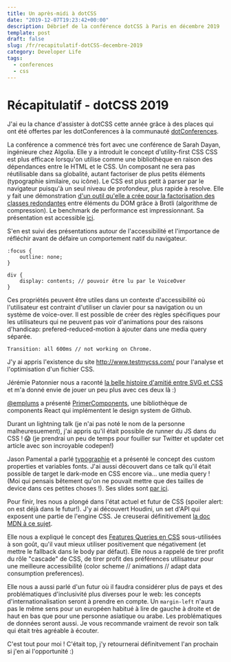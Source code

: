 ```yaml
---
title: Un après-midi à dotCSS
date: "2019-12-07T19:23:42+00:00"
description: Débrief de la conférence dotCSS à Paris en décembre 2019
template: post
draft: false
slug: /fr/recapitulatif-dotCSS-decembre-2019
category: Developer Life
tags:
  - conferences
  - css
---
```


# Récapitulatif - dotCSS 2019 

J'ai eu la chance d'assister à dotCSS cette année grâce à des places qui ont été offertes par les dotConferences à la communauté <a href="https://www.dotconferences.com/" target="_blank">dotConferences</a>. 

La conférence a commencé très fort avec une conférence de Sarah Dayan, ingénieure chez Algolia. Elle y a introduit le concept d'utility-first CSS CSS est plus efficace lorsqu'on utilise comme une bibliothèque en raison des dépendances entre le HTML et le CSS. Un composant ne sera pas réutilisable dans sa globalité, autant factoriser de plus petits éléments (typographie similaire, ou icône).
Le CSS est plus petit à parser par le navigateur puisqu'à un seul niveau de profondeur, plus rapide à resolve. 
Elle y fait une démonstration <a href="https://github.com/sarahdayan/utility-first-compression-demo/blob/master/README.md">d'un outil qu'elle a crée pour la factorisation des classes redondantes</a> entre éléments du DOM grâce à Brotli (algorithme de compression). Le benchmark de performance est impressionnant. 
Sa présentation est accessible <a href="https://noti.st/sarahdayan/pmD0XT/in-defense-of-utility-first-css">ici</a>. 

S'en est suivi des présentations autour de l'accessibilité et l'importance de réfléchir avant de défaire un comportement natif du navigateur. 
```
:focus {
    outline: none;
}

div {
    display: contents; // pouvoir être lu par le VoiceOver
}
```

Ces propriétés peuvent être utiles dans un contexte d'accessibilité où l'utilisateur est contraint d'utiliser un clavier pour sa navigation ou un système de voice-over. Il est possible de créer des règles spécifiques pour les utilisateurs qui ne peuvent pas voir d'animations pour des raisons d'handicap: prefered-reduced-motion à ajouter dans une media query séparée. 

``` 
Transition: all 600ms // not working on Chrome.
```

J'y ai appris l'existence du site http://www.testmycss.com/ pour l'analyse et l'optimisation d'un fichier CSS. 

Jérémie Patonnier nous a raconté <a href="https://jeremiepat.github.io/svg-css-bff/">la belle histoire d'amitié entre SVG et CSS</a> et m'a donné envie de jouer un peu plus avec ces deux là :) 

<a href="https://twitter.com/emplums">@emplums</a> a présenté <a href="https://primer.style/components/">PrimerComponents</a>, une bibliothèque de components React qui implémentent le design system de Github. 

Durant un lightning talk (je n'ai pas noté le nom de la personne malheuresuement), j'ai appris qu'il était possible de runner du JS dans du CSS ! 😱 (je prendrai un peu de temps pour fouiller sur Twitter et updater cet article avec son incroyable codepen!)

Jason Pamental a parlé <a href="https://noti.st/jpamental/Z0MwNQ/dynamic-typographic-systems-with-variable-fonts">typographie</a> et a présenté le concept des custom properties et variables fonts. J'ai aussi découvert dans ce talk qu'il était possible de target le dark-mode en CSS encore via... une media query ! (Moi qui pensais bêtement qu'on ne pouvait mettre que des tailles de device dans ces petites choses !). Ses slides sont <a href="https://noti.st/jpamental/Z0MwNQ/dynamic-typographic-systems-with-variable-fonts">par ici</a>.

Pour finir, Ires nous a plongé dans l'état actuel et futur de CSS (spoiler alert: on est déjà dans le futur!). J'y ai découvert Houdini, un set d'API qui exposent une partie de l'engine CSS. Je creuserai définitivement <a href="https://developer.mozilla.org/en-US/docs/Web/Houdini">la doc MDN à ce sujet</a>. 

Elle nous a expliqué le concept des <a href="https://hacks.mozilla.org/2016/08/using-feature-queries-in-css/">Features Queries en CSS</a> sous-utilisées à son goût, qu'il vaut mieux utiliser positivement que négativement (et mettre le fallback dans le body par défaut). Elle nous a rappelé de tirer profit du rôle "cascade" de CSS, de tirer profit des préférences utilisateur pour une meilleure accessibilité (color scheme // animations // adapt data consumption preferences).

Elle nous a aussi parlé d'un futur où il faudra considérer plus de pays et des problématiques d'inclusivité plus diverses pour le web: les concepts d'internationalisation seront à prendre en compte. Un ```margin-left``` n'aura pas le même sens pour un européen habitué à lire de gauche à droite et de haut en bas que pour une personne asiatique ou arabe. Les problématiques de données seront aussi. Je vous recommande vraiment de revoir son talk qui était très agréable à écouter. 

C'est tout pour moi ! C'était top, j'y retournerai définitvement l'an prochain si j'en ai l'opportunité :) 